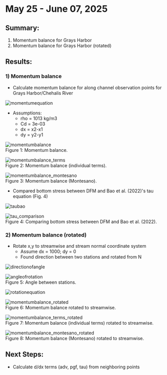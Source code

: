 # May 25 - June 07, 2025

## Summary:
1) Momentum balance for Grays Harbor<br>
2) Momentum balance for Grays Harbor (rotated)<br>

## Results:
### 1) Momentum balance
- Calculate momentum balance for along channel observation points for Grays Harbor/Chehalis River

![momentumequation](../Figures/060525meeting/momentumequation_xdir.png)<br>


- Assumptions:
	- rho = 1013 kg/m3
	- Cd = 3e-03
	- dx = x2-x1
	- dy = y2-y1

![momentumbalance](../Figures/060525meeting/momentumbalance_xdir.png)<br>
Figure 1: Momentum balance.

![momentumbalance_terms](../Figures/060525meeting/momentumbalance_terms.png)<br>
Figure 2: Momentum balance (individual terms).

![momentumbalance_montesano](../Figures/060525meeting/momentumbalance_montesano.png)<br>
Figure 3: Momentum balance (Montesano).

- Compared bottom stress between DFM and Bao et al. (2022)'s tau equation (Fig. 4)<br>

![taubao](../Figures/060525meeting/tauequation_bao.png)<br>

![tau_comparison](../Figures/060525meeting/tau_comparison.png)<br>
Figure 4: Comparing bottom stress between DFM and Bao et al. (2022).

### 2) Momentum balance (rotated)
- Rotate x,y to streamwise and stream normal coordinate system
	- Assume dx = 1000; dy = 0
	- Found direction between two stations and rotated from N

![directionofangle](../Figures/060525meeting/directionofangle.png)<br>

![angleofrotation](../Figures/060525meeting/dx_angledirection.png)<br>
Figure 5: Angle between stations.

![rotationequation](../Figures/060525meeting/rotationmatrix.png)<br>

![momentumbalance_rotated](../Figures/060525meeting/momentumbalance_xdir_rotated.png)<br>
Figure 6: Momentum balance rotated to streamwise.

![momentumbalance_terms_rotated](../Figures/060525meeting/momentumbalance_terms_rotated.png)<br>
Figure 7: Momentum balance (individual terms) rotated to streamwise.

![momentumbalance_montesano_rotated](../Figures/060525meeting/momentumbalance_montesano_rotated.png)<br>
Figure 8: Momentum balance (Montesano) rotated to streamwise.



## Next Steps:
- Calculate d/dx terms (adv, pgf, tau) from neighboring points
